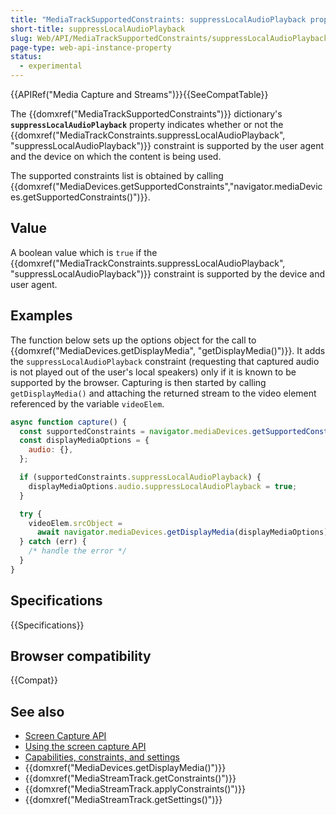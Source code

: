 ```yaml
---
title: "MediaTrackSupportedConstraints: suppressLocalAudioPlayback property"
short-title: suppressLocalAudioPlayback
slug: Web/API/MediaTrackSupportedConstraints/suppressLocalAudioPlayback
page-type: web-api-instance-property
status:
  - experimental
---
```


{{APIRef("Media Capture and Streams")}}{{SeeCompatTable}}

The {{domxref("MediaTrackSupportedConstraints")}} dictionary's **`suppressLocalAudioPlayback`** property indicates whether or not the {{domxref("MediaTrackConstraints.suppressLocalAudioPlayback", "suppressLocalAudioPlayback")}} constraint is supported by the user agent and the device on which the content is being used.

The supported constraints list is obtained by calling {{domxref("MediaDevices.getSupportedConstraints","navigator.mediaDevices.getSupportedConstraints()")}}.

## Value

A boolean value which is `true` if the {{domxref("MediaTrackConstraints.suppressLocalAudioPlayback", "suppressLocalAudioPlayback")}} constraint is supported by the device and user agent.

## Examples

The function below sets up the options object for the call to {{domxref("MediaDevices.getDisplayMedia", "getDisplayMedia()")}}. It adds the `suppressLocalAudioPlayback` constraint (requesting that captured audio is not played out of the user's local speakers) only if it is known to be supported by the browser. Capturing is then started by calling `getDisplayMedia()` and attaching the returned stream to the video element referenced by the variable `videoElem`.

```js
async function capture() {
  const supportedConstraints = navigator.mediaDevices.getSupportedConstraints();
  const displayMediaOptions = {
    audio: {},
  };

  if (supportedConstraints.suppressLocalAudioPlayback) {
    displayMediaOptions.audio.suppressLocalAudioPlayback = true;
  }

  try {
    videoElem.srcObject =
      await navigator.mediaDevices.getDisplayMedia(displayMediaOptions);
  } catch (err) {
    /* handle the error */
  }
}
```

## Specifications

{{Specifications}}

## Browser compatibility

{{Compat}}

## See also

- [Screen Capture API](/en-US/docs/Web/API/Screen_Capture_API)
- [Using the screen capture API](/en-US/docs/Web/API/Screen_Capture_API/Using_Screen_Capture)
- [Capabilities, constraints, and settings](/en-US/docs/Web/API/Media_Capture_and_Streams_API/Constraints)
- {{domxref("MediaDevices.getDisplayMedia()")}}
- {{domxref("MediaStreamTrack.getConstraints()")}}
- {{domxref("MediaStreamTrack.applyConstraints()")}}
- {{domxref("MediaStreamTrack.getSettings()")}}
